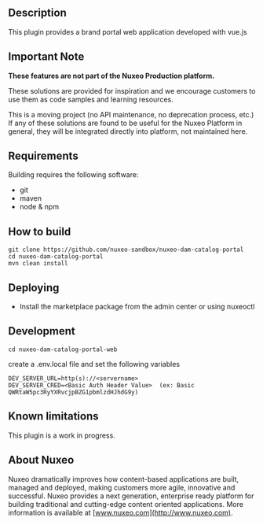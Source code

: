 ## Description
This plugin provides a brand portal web application developed with vue.js

## Important Note

**These features are not part of the Nuxeo Production platform.**

These solutions are provided for inspiration and we encourage customers to use them as code samples and learning resources.

This is a moving project (no API maintenance, no deprecation process, etc.) If any of these solutions are found to be useful for the Nuxeo Platform in general, they will be integrated directly into platform, not maintained here.

## Requirements
Building requires the following software:
- git
- maven
- node & npm

## How to build
```
git clone https://github.com/nuxeo-sandbox/nuxeo-dam-catalog-portal
cd nuxeo-dam-catalog-portal
mvn clean install
```

## Deploying
* Install the marketplace package from the admin center or using nuxeoctl

## Development

```
cd nuxeo-dam-catalog-portal-web
```

create a .env.local file and set the following variables

```
DEV_SERVER_URL=http(s)://<servername>
DEV_SERVER_CRED=<Basic Auth Header Value>  (ex: Basic QWRtaW5pc3RyYXRvcjpBZG1pbmlzdHJhdG9y)
```


## Known limitations
This plugin is a work in progress.

## About Nuxeo
Nuxeo dramatically improves how content-based applications are built, managed and deployed, making customers more agile, innovative and successful. Nuxeo provides a next generation, enterprise ready platform for building traditional and cutting-edge content oriented applications. More information is available at [www.nuxeo.com](http://www.nuxeo.com).
